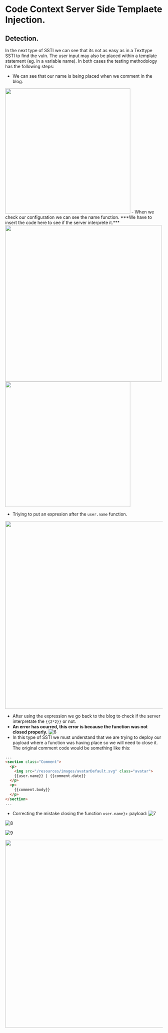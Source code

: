 # Code Context Server Side Templaete Injection.
## Detection.
In the next type of SSTI we can see that its not as easy as in a Texttype SSTI to find the vuln. The user input may also be placed within a template statement (eg. in a variable name). 
In both cases the testing methodology has the following steps:
- We can see that our name is being placed when we comment in the blog.
<img src="https://github.com/alejandro-pentest/Hacking-Web/assets/161533623/0f5afb98-e63e-497f-a03c-8484dfd2a0f3" width="400">
- When we check our configuration we can see the name function. ***We have to insert the code here to see if the server interprete it.***
<img src="https://github.com/alejandro-pentest/Hacking-Web/assets/161533623/cd8f44e5-5709-4ef6-86b6-be8f76491272" width="500">
<img src="https://github.com/alejandro-pentest/Hacking-Web/assets/161533623/1cd0f288-375c-44f1-876b-96472abcd9e7" width="400">

- Triying to put an expresion after the `user.name` function.

<img src="https://github.com/alejandro-pentest/Hacking-Web/assets/161533623/f44e54c3-80a7-463e-8f75-a78a66786668" width="600">
<br />

- After using the expression we go back to the blog to check if the server interpretate the `{{2*2}}` or not.
- **An error has ocurred, this error is because the function was not closed properly.**
![6](https://github.com/alejandro-pentest/Hacking-Web/assets/161533623/491e8e88-55f7-4816-96eb-1f8de916476d)
- In this type of SSTI we must understand that we are trying to deploy our payload where a function was having place so we will need to close it. The original comment code would be something like this:
```html
...
<section class="Comment">
  <p>
    <img src="/resources/images/avatarDefault.svg" class="avatar">
    {{user.name}} | {{comment.date}}
  </p>
  <p>
    {{comment.body}}
  </p>
</section>
...
```

- Correcting the mistake closing the function `user.name}`+ payload:
![7](https://github.com/alejandro-pentest/Hacking-Web/assets/161533623/567be3ab-f56c-4815-bd55-91dc874f67f3)

![8](https://github.com/alejandro-pentest/Hacking-Web/assets/161533623/adea82ab-c95a-4b2f-b8ee-ed81b846b6b3)


![9](https://github.com/alejandro-pentest/Hacking-Web/assets/161533623/e4009d82-66aa-42f3-b35f-8048e0cb8437)


<img src="https://github.com/alejandro-pentest/Hacking-Web/assets/161533623/cefbf409-a669-416e-a215-8d2aef4f37e8" width="600">













